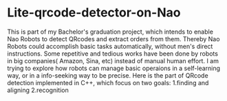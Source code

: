 # Lite-qrcode-detector-on-Nao
This is part of my Bachelor's graduation project, which intends to enable Nao Robots to detect QRcodes and extract orders from them. Thereby Nao Robots could accomplish basic tasks automatically, without men's direct instructions. 
Some repetitive and tedious works have been done by robots in big companies( Amazon, Sina, etc) instead of manual human effort. I am trying to explore how robots can manage basic operaions in a self-learning way, or in a info-seeking way to be precise.
Here is the part of QRcode detection implemented in C++, which focus on two goals:
1.finding and aligning
2.recognition
